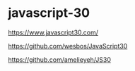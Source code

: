 # javascript-30

https://www.javascript30.com/

https://github.com/wesbos/JavaScript30

https://github.com/amelieyeh/JS30
